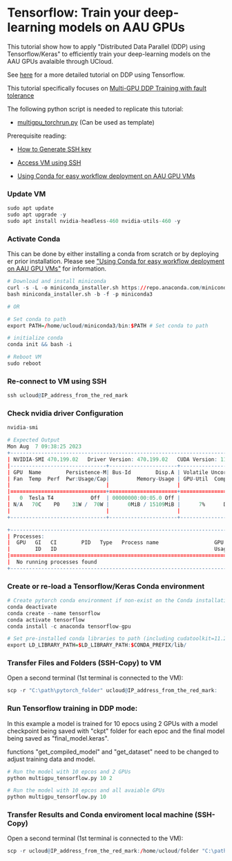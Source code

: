 # Tensorflow: Train your deep-learning models on AAU GPUs

This tutorial show how to apply "Distributed Data Parallel (DDP) using Tensorflow/Keras" to efficiently train your deep-learning models on the AAU GPUs avalaible through UCloud.

See [here](https://www.tensorflow.org/guide/keras/distributed_training) for a more detailed tutorial on DDP using Tensorflow.

This tutorial specifically focuses on [Multi-GPU DDP Training with fault tolerance](https://www.tensorflow.org/guide/keras/distributed_training#using_callbacks_to_ensure_fault_tolerance)

The following python script is needed to replicate this tutorial: 

- [multigpu_torchrun.py](https://github.com/CBS-HPC/Tutorials/tree/main/VMs/multigpu_tensorflow.py) (Can be used as template)


Prerequisite reading:

- [How to Generate SSH key](/Tutorials/VMs/shh/)

- [Access VM using SSH](/Tutorials/VMs/connectVM/)

- [Using Conda for easy workflow deployment on AAU GPU VMs](/Tutorials/VMs/condaVM/)


### Update VM


```R
sudo apt update
sudo apt upgrade -y 
sudo apt install nvidia-headless-460 nvidia-utils-460 -y
```

### Activate Conda

This can be done by either installing a conda from scratch or by deploying er prior installation. Please see  ["Using Conda for easy workflow deployment on AAU GPU VMs"](/Tutorials/VMs/condaVM/) for information.


```R
# Download and install miniconda 
curl -s -L -o miniconda_installer.sh https://repo.anaconda.com/miniconda/Miniconda3-latest-Linux-x86_64.sh 
bash miniconda_installer.sh -b -f -p miniconda3

# OR 

# Set conda to path
export PATH=/home/ucloud/miniconda3/bin:$PATH # Set conda to path

# initialize conda
conda init && bash -i

# Reboot VM
sudo reboot
```

### Re-connect to VM using SSH 


```R
ssh ucloud@IP_address_from_the_red_mark
```

### Check nvidia driver Configuration


```R
nvidia-smi

# Expected Output
Mon Aug  7 09:38:25 2023
+-----------------------------------------------------------------------------+
| NVIDIA-SMI 470.199.02   Driver Version: 470.199.02   CUDA Version: 11.4     |
|-------------------------------+----------------------+----------------------+
| GPU  Name        Persistence-M| Bus-Id        Disp.A | Volatile Uncorr. ECC |
| Fan  Temp  Perf  Pwr:Usage/Cap|         Memory-Usage | GPU-Util  Compute M. |
|                               |                      |               MIG M. |
|===============================+======================+======================|
|   0  Tesla T4            Off  | 00000000:00:05.0 Off |                    0 |
| N/A   70C    P0    31W /  70W |      0MiB / 15109MiB |      7%      Default |
|                               |                      |                  N/A |
+-------------------------------+----------------------+----------------------+

+-----------------------------------------------------------------------------+
| Processes:                                                                  |
|  GPU   GI   CI        PID   Type   Process name                  GPU Memory |
|        ID   ID                                                   Usage      |
|=============================================================================|
|  No running processes found                                                 |
+-----------------------------------------------------------------------------+
```

### Create or re-load a Tensorflow/Keras Conda environment


```R
# Create pytorch conda environment if non-exist on the Conda installation
conda deactivate
conda create --name tensorflow
conda activate tensorflow
conda install -c anaconda tensorflow-gpu

# Set pre-installed conda libraries to path (including cudatoolkit=11.2 cudnn=8.1.0 )
export LD_LIBRARY_PATH=$LD_LIBRARY_PATH:$CONDA_PREFIX/lib/
```


### Transfer Files and Folders (SSH-Copy) to VM
Open a second terminal (1st terminal is connected to the VM):


```R
scp -r "C:\path\pytorch_folder" ucloud@IP_address_from_the_red_mark:
```

### Run Tensorflow training in DDP mode: 

In this example a model is trained for 10 epocs using 2 GPUs with a model checkpoint being saved with "ckpt" folder for each epoc and the final model being saved as "final_model.keras". 

functions "get_compiled_model" and "get_dataset" need to be changed to adjust training data and model.


```R
# Run the model with 10 epcos and 2 GPUs
python multigpu_tensorflow.py 10 2

# Run the model with 10 epcos and all avaiable GPUs
python multigpu_tensorflow.py 10
```

### Transfer Results and Conda enviroment local machine (SSH-Copy)
Open a second terminal (1st terminal is connected to the VM):


```R
scp -r ucloud@IP_address_from_the_red_mark:/home/ucloud/folder "C:\path-to-folder"
```
